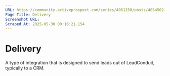 ```yaml
---
URL: https://community.activeprospect.com/series/4051250/posts/4054502-activeprospect-product-glossary
Page Title: Delivery
Screenshot URL: 
Scraped At: 2025-05-30 00:16:21.154
---
```


# Delivery

A type of integration that is designed to send leads out of LeadConduit, typically to a CRM.